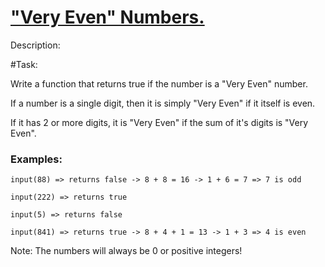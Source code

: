 # ["Very Even" Numbers.](https://www.codewars.com/kata/58c9322bedb4235468000019) #

Description:

#Task:

Write a function that returns true if the number is a "Very Even" number.

If a number is a single digit, then it is simply "Very Even" if it itself is even.

If it has 2 or more digits, it is "Very Even" if the sum of it's digits is "Very Even".

### Examples: ###

    input(88) => returns false -> 8 + 8 = 16 -> 1 + 6 = 7 => 7 is odd

    input(222) => returns true

    input(5) => returns false

    input(841) => returns true -> 8 + 4 + 1 = 13 -> 1 + 3 => 4 is even

Note: The numbers will always be 0 or positive integers!
